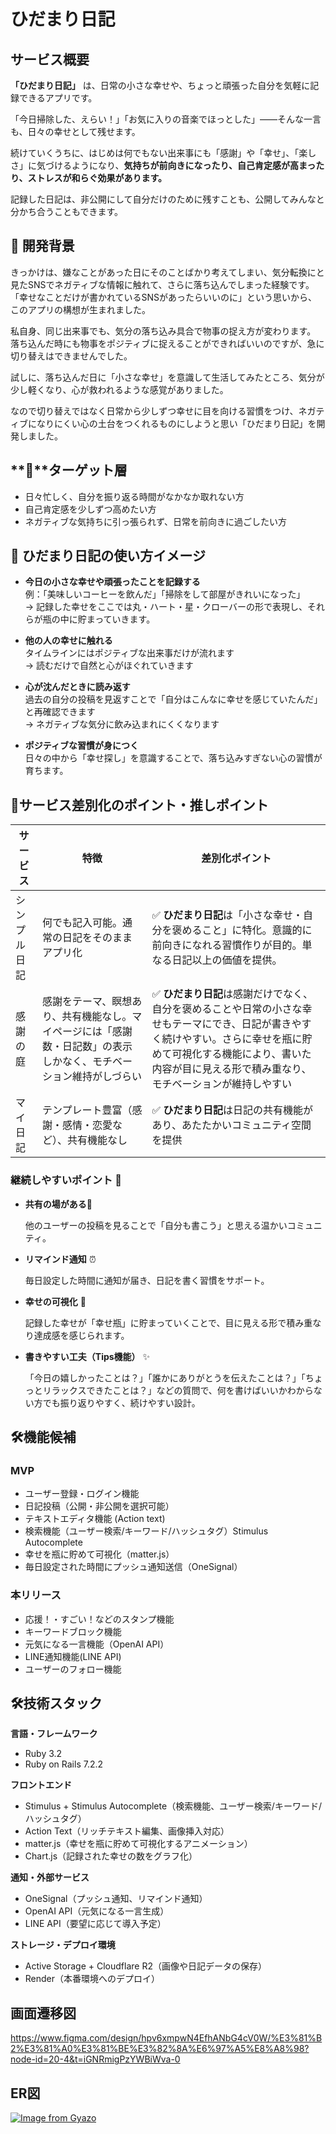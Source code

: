 # ひだまり日記

## サービス概要

**「ひだまり日記」** は、日常の小さな幸せや、ちょっと頑張った自分を気軽に記録できるアプリです。

「今日掃除した、えらい！」「お気に入りの音楽でほっとした」――そんな一言も、日々の幸せとして残せます。

続けていくうちに、はじめは何でもない出来事にも「感謝」や「幸せ」、「楽しさ」に気づけるようになり、**気持ちが前向きになったり、自己肯定感が高まったり、ストレスが和らぐ効果があります。**

記録した日記は、非公開にして自分だけのために残すことも、公開してみんなと分かち合うこともできます。

## **💭** 開発背景

きっかけは、嫌なことがあった日にそのことばかり考えてしまい、気分転換にと見たSNSでネガティブな情報に触れて、さらに落ち込んでしまった経験です。「幸せなことだけが書かれているSNSがあったらいいのに」という思いから、このアプリの構想が生まれました。

私自身、同じ出来事でも、気分の落ち込み具合で物事の捉え方が変わります。
落ち込んだ時にも物事をポジティブに捉えることができればいいのですが、急に切り替えはできませんでした。

試しに、落ち込んだ日に「小さな幸せ」を意識して生活してみたところ、気分が少し軽くなり、心が救われるような感覚がありました。

なので切り替えではなく日常から少しずつ幸せに目を向ける習慣をつけ、ネガティブになりにくい心の土台をつくれるものにしようと思い「ひだまり日記」を開発しました。

## **🎯**ターゲット層

- 日々忙しく、自分を振り返る時間がなかなか取れない方
- 自己肯定感を少しずつ高めたい方
- ネガティブな気持ちに引っ張られず、日常を前向きに過ごしたい方

## 🌼 ひだまり日記の使い方イメージ

- **今日の小さな幸せや頑張ったことを記録する**  
  例：「美味しいコーヒーを飲んだ」「掃除をして部屋がきれいになった」  
  → 記録した幸せをここでは丸・ハート・星・クローバーの形で表現し、それらが瓶の中に貯まっていきます。

- **他の人の幸せに触れる**  
  タイムラインにはポジティブな出来事だけが流れます  
  → 読むだけで自然と心がほぐれていきます

- **心が沈んだときに読み返す**  
  過去の自分の投稿を見返すことで「自分はこんなに幸せを感じていたんだ」と再確認できます  
  → ネガティブな気分に飲み込まれにくくなります

- **ポジティブな習慣が身につく**  
    日々の中から「幸せ探し」を意識することで、落ち込みすぎない心の習慣が育ちます。


## 🌟サービス差別化のポイント・推しポイント

| サービス | 特徴 | 差別化ポイント |
|----------|------|----------------|
| シンプル日記 | 何でも記入可能。通常の日記をそのままアプリ化 | ✅ **ひだまり日記**は「小さな幸せ・自分を褒めること」に特化。意識的に前向きになれる習慣作りが目的。単なる日記以上の価値を提供。 |
| 感謝の庭 | 感謝をテーマ、瞑想あり、共有機能なし。マイページには「感謝数・日記数」の表示しかなく、モチベーション維持がしづらい | ✅ **ひだまり日記**は感謝だけでなく、自分を褒めることや日常の小さな幸せもテーマにでき、日記が書きやすく続けやすい。さらに幸せを瓶に貯めて可視化する機能により、書いた内容が目に見える形で積み重なり、モチベーションが維持しやすい |
| マイ日記 | テンプレート豊富（感謝・感情・恋愛など）、共有機能なし | ✅ **ひだまり日記**は日記の共有機能があり、あたたかいコミュニティ空間を提供 |

### 継続しやすいポイント 🌟

- **共有の場がある💓**
    
    他のユーザーの投稿を見ることで「自分も書こう」と思える温かいコミュニティ。
    
- **リマインド通知** ⏰
    
    毎日設定した時間に通知が届き、日記を書く習慣をサポート。
    
- **幸せの可視化** 🍷
    
    記録した幸せが「幸せ瓶」に貯まっていくことで、目に見える形で積み重なり達成感を感じられます。
    
- **書きやすい工夫（Tips機能）** ✨
    
    「今日の嬉しかったことは？」「誰かにありがとうを伝えたことは？」「ちょっとリラックスできたことは？」などの質問で、何を書けばいいかわからない方でも振り返りやすく、続けやすい設計。


## 🛠️機能候補

### MVP

- ユーザー登録・ログイン機能
- 日記投稿（公開・非公開を選択可能）
- テキストエディタ機能 (Action text)
- 検索機能（ユーザー検索/キーワード/ハッシュタグ）Stimulus Autocomplete
- 幸せを瓶に貯めて可視化（matter.js）
- 毎日設定された時間にプッシュ通知送信（OneSignal）

### 本リリース

- 応援！・すごい！などのスタンプ機能
- キーワードブロック機能
- 元気になる一言機能（OpenAI API）
- LINE通知機能(LINE API)
- ユーザーのフォロー機能

## 🛠️技術スタック

**言語・フレームワーク**

- Ruby 3.2
- Ruby on Rails 7.2.2

**フロントエンド**

- Stimulus + Stimulus Autocomplete（検索機能、ユーザー検索/キーワード/ハッシュタグ）
- Action Text（リッチテキスト編集、画像挿入対応）
- matter.js（幸せを瓶に貯めて可視化するアニメーション）
- Chart.js（記録された幸せの数をグラフ化）

**通知・外部サービス**

- OneSignal（プッシュ通知、リマインド通知）
- OpenAI API（元気になる一言生成）
- LINE API（要望に応じて導入予定）

**ストレージ・デプロイ環境**

- Active Storage + Cloudflare R2（画像や日記データの保存）
- Render（本番環境へのデプロイ）

## 画面遷移図
https://www.figma.com/design/hpv6xmpwN4EfhANbG4cV0W/%E3%81%B2%E3%81%A0%E3%81%BE%E3%82%8A%E6%97%A5%E8%A8%98?node-id=20-4&t=iGNRmigPzYWBiWva-0

## ER図
[![Image from Gyazo](https://i.gyazo.com/921a95ba02ebe1497b7e008497825588.png)](https://gyazo.com/921a95ba02ebe1497b7e008497825588)